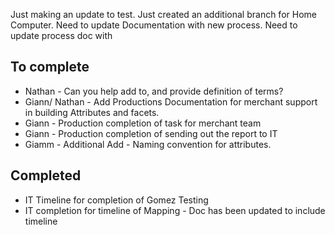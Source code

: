 Just making an update to test.
Just created an additional branch for Home Computer. Need to update Documentation with new process.
Need to update process doc with
 
 To complete
 ---
 
* Nathan - Can you help add to, and provide definition of terms?
* Giann/ Nathan - Add Productions Documentation for merchant support in building Attributes and facets. 
* Giann - Production completion of task for merchant team
* Giann - Production completion of sending out the report to IT 
* Giamm - Additional Add - Naming convention for attributes.

Completed
---

* IT Timeline for completion of Gomez Testing
* IT completion for timeline of Mapping - Doc has been updated to include timeline
